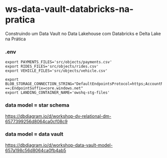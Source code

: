 # ws-data-vault-databricks-na-pratica
Construindo um Data Vault no Data Lakehouse com Databricks e Delta Lake na Prática

### .env
```shell
export PAYMENTS_FILES='src/objects/payments.csv'
export RIDES_FILES='src/objects/rides.csv'
export VEHICLE_FILES='src/objects/vehicle.csv'

export BLOB_STORAGE_CONNECTION_STRING="DefaultEndpointsProtocol=https;AccountName=??;AccountKey=??==;EndpointSuffix=core.windows.net"
export LANDING_CONTAINER_NAME='owshq-stg-files'
```

### data model = star schema
https://dbdiagram.io/d/workshop-dv-relational-dm-6577399256d8064ca0cf08c9

### data model = data vault
https://dbdiagram.io/d/workshop-data-vault-model-657a198c56d8064ca0fb4ab5
